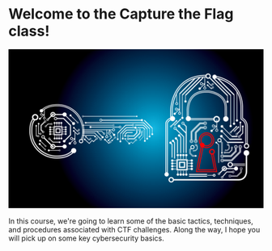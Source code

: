 # Welcome to the Capture the Flag class! 

![Course Banner Image of a digital padlock](keypadlock.png)

In this course, we're going to learn some of the basic tactics, techniques, and procedures associated with CTF challenges. Along the way, I hope you will pick up on some key cybersecurity basics.